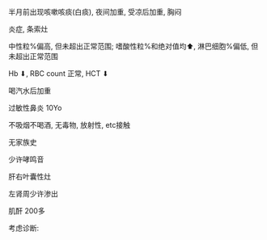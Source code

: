 半月前出现咳嗽咳痰(白痰), 夜间加重, 受凉后加重, 胸闷

炎症, 条索灶

中性粒%偏高, 但未超出正常范围; 嗜酸性粒%和绝对值均⬆, 淋巴细胞%偏低, 但未超出正常范围

Hb ⬇, RBC count 正常, HCT ⬇

喝汽水后加重

过敏性鼻炎 10Yo

不吸烟不喝酒, 无毒物, 放射性, etc接触

无家族史

少许哮鸣音

肝右叶囊性灶

左肾周少许渗出

肌酐 200多

考虑诊断: 